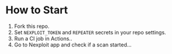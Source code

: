 # How to Start

1. Fork this repo.
2. Set `NEXPLOIT_TOKEN` and `REPEATER` secrets in your repo settings.
3. Run a CI job in Actions..
4. Go to Nexploit app and check if a scan started...
